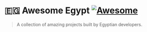 # 🇪🇬 Awesome Egypt [![Awesome](https://awesome.re/badge.svg)](https://awesome.re)

> A collection of amazing projects built by Egyptian developers. 

